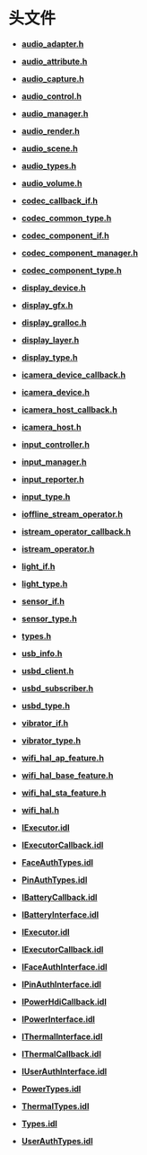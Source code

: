 # 头文件



- **[audio_adapter.h](audio__adapter_8h.md)**

- **[audio_attribute.h](audio__attribute_8h.md)**

- **[audio_capture.h](audio__capture_8h.md)**

- **[audio_control.h](audio__control_8h.md)**

- **[audio_manager.h](audio__manager_8h.md)**

- **[audio_render.h](audio__render_8h.md)**

- **[audio_scene.h](audio__scene_8h.md)**

- **[audio_types.h](audio__types_8h.md)**

- **[audio_volume.h](audio__volume_8h.md)**

- **[codec_callback_if.h](codec__callback__if_8h.md)**

- **[codec_common_type.h](codec__common__type_8h.md)**

- **[codec_component_if.h](codec__component__if_8h.md)**

- **[codec_component_manager.h](codec__component__manager_8h.md)**

- **[codec_component_type.h](codec__component__type_8h.md)**

- **[display_device.h](display__device_8h.md)**

- **[display_gfx.h](display__gfx_8h.md)**

- **[display_gralloc.h](display__gralloc_8h.md)**

- **[display_layer.h](display__layer_8h.md)**

- **[display_type.h](display__type_8h.md)**

- **[icamera_device_callback.h](icamera__device__callback_8h.md)**

- **[icamera_device.h](icamera__device_8h.md)**

- **[icamera_host_callback.h](icamera__host__callback_8h.md)**

- **[icamera_host.h](icamera__host_8h.md)**

- **[input_controller.h](input__controller_8h.md)**

- **[input_manager.h](input__manager_8h.md)**

- **[input_reporter.h](input__reporter_8h.md)**

- **[input_type.h](input__type_8h.md)**

- **[ioffline_stream_operator.h](ioffline__stream__operator_8h.md)**

- **[istream_operator_callback.h](istream__operator__callback_8h.md)**

- **[istream_operator.h](istream__operator_8h.md)**

- **[light_if.h](light__if_8h.md)**

- **[light_type.h](light_8typeh.md)**

- **[sensor_if.h](sensor__if_8h.md)**

- **[sensor_type.h](sensor__type_8h.md)**

- **[types.h](types_8h.md)**

- **[usb_info.h](usb__info_8h.md)**

- **[usbd_client.h](usbd__client_8h.md)**

- **[usbd_subscriber.h](usbd__subscriber_8h.md)**

- **[usbd_type.h](usbd__type_8h.md)**

- **[vibrator_if.h](vibrator__if_8h.md)**

- **[vibrator_type.h](vibrator__type_8h.md)**

- **[wifi_hal_ap_feature.h](wifi__hal__ap__feature_8h.md)**

- **[wifi_hal_base_feature.h](wifi__hal__base__feature_8h.md)**

- **[wifi_hal_sta_feature.h](wifi__hal__sta__feature_8h.md)**

- **[wifi_hal.h](wifi__hal_8h.md)**

- **[IExecutor.idl](face__auth_2_i_executor_8idl.md)**

- **[IExecutorCallback.idl](face__auth_2_i_executor_callback_8idl.md)**

- **[FaceAuthTypes.idl](_face_auth_types_8idl.md)**

- **[PinAuthTypes.idl](_pin_auth_types_8idl.md)**

- **[IBatteryCallback.idl](_i_battery_callback_8idl.md)**

- **[IBatteryInterface.idl](_i_battery_interface_8idl.md)**

- **[IExecutor.idl](pin__auth_2_i_executor_8idl.md)**

- **[IExecutorCallback.idl](pin__auth_2_i_executor_callback_8idl.md)**

- **[IFaceAuthInterface.idl](_i_face_auth_interface_8idl.md)**

- **[IPinAuthInterface.idl](_i_pin_auth_interface_8idl.md)**

- **[IPowerHdiCallback.idl](_i_power_hdi_callback_8idl.md)**

- **[IPowerInterface.idl](_i_power_interface_8idl.md)**

- **[IThermalInterface.idl](_i_thermal_interface_8idl.md)**

- **[IThermalCallback.idl](_i_thermal_callback_8idl.md)**

- **[IUserAuthInterface.idl](_i_user_auth_interface_8idl.md)**

- **[PowerTypes.idl](_power_types_8idl.md)**

- **[ThermalTypes.idl](_thermal_types_8idl.md)**

- **[Types.idl](_types_8idl.md)**

- **[UserAuthTypes.idl](_user_auth_types_8idl.md)**